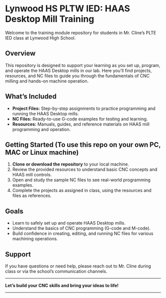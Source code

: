 # Lynwood HS PLTW IED: HAAS Desktop Mill Training

Welcome to the training module repository for students in Mr. Cline’s PLTE IED class at Lynwood High School.

## Overview

This repository is designed to support your learning as you set up, program, and operate the HAAS Desktop mills in our lab. Here you'll find projects, resources, and NC files to guide you through the fundamentals of CNC milling and hands-on machine operation.

## What’s Included

- **Project Files:** Step-by-step assignments to practice programming and running the HAAS Desktop mills.
- **NC Files:** Ready-to-use G-code examples for testing and learning.
- **Resources:** Manuals, guides, and reference materials on HAAS mill programming and operation.

## Getting Started (To use this repo on your own PC, MAC or Linux machine)

1. **Clone or download the repository** to your local machine.
2. Review the provided resources to understand basic CNC concepts and HAAS mill controls.
3. Open and study the sample NC files to see real-world programming examples.
4. Complete the projects as assigned in class, using the resources and files as references.

## Goals

- Learn to safely set up and operate HAAS Desktop mills.
- Understand the basics of CNC programming (G-code and M-code).
- Build confidence in creating, editing, and running NC files for various machining operations.

## Support

If you have questions or need help, please reach out to Mr. Cline during class or via the school’s communication channels.

---

**Let’s build your CNC skills and bring your ideas to life!**

---
